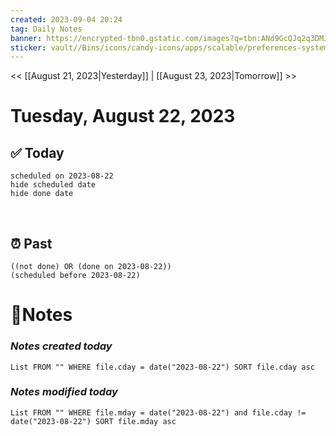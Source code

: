 ```yaml
---
created: 2023-09-04 20:24
tag: Daily Notes
banner: https://encrypted-tbn0.gstatic.com/images?q=tbn:ANd9GcQJq2q3DMJYoMnyygnbhIHdSc5OYDFP4QOoHQ&usqp=CAU
sticker: vault//Bins/icons/candy-icons/apps/scalable/preferences-system-time.svg
---
```

<< [[August 21, 2023|Yesterday]] | [[August 23, 2023|Tomorrow]] >>

# Tuesday, August 22, 2023

## ✅ Today

```tasks
scheduled on 2023-08-22
hide scheduled date
hide done date
```
​
## ⏰ Past

```tasks
((not done) OR (done on 2023-08-22))
(scheduled before 2023-08-22)
```


# 📝Notes
### *Notes created today*
```dataview
List FROM "" WHERE file.cday = date("2023-08-22") SORT file.cday asc
```


### *Notes modified today*
```dataview
List FROM "" WHERE file.mday = date("2023-08-22") and file.cday != date("2023-08-22") SORT file.mday asc
```
